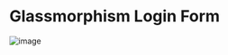 # Glassmorphism Login Form


![image](https://user-images.githubusercontent.com/26335427/176053403-499f8b5e-b7db-44ae-a097-093c5d2e8b34.png)






